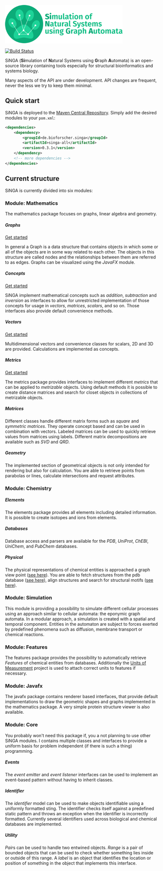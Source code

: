 <img src="singa_logo_text.png" height="125"/>

[![Build Status](https://travis-ci.org/cleberecht/singa.svg?branch=master)](https://travis-ci.org/cleberecht/singa)

SiNGA (**Si**mulation of **N**atural Systems using **G**raph **A**utomata) is an open-source library containing tools especially for structural bioinformatics and systems biology.

Many aspects of the API are under development. API changes are frequent, never the less we try to keep them minimal.

## Quick start
SiNGA is deployed to the [Maven Central Repository](https://mvnrepository.com/artifact/de.bioforscher.singa). Simply add the desired modules to your ```pom.xml```:

```xml
<dependencies>
    <dependency>
        <groupId>de.bioforscher.singa</groupId>
        <artifactId>singa-all</artifactId>
        <version>0.3.1</version>
    </dependency>
    <!-- more dependencies -->
</dependencies>
```

## Current structure
SiNGA is currently divided into six modules:

### Module: Mathematics

The mathematics package focuses on graphs, linear algebra and geometry.

##### Graphs
[Get started](https://github.com/cleberecht/singa/wiki/Graphs-(Mathematics))

In general a Graph is a data structure that contains objects in which some or all of the objects are in some way related to each other. The objects in this structure are called nodes and the relationships between them are referred to as edges. Graphs can be visualized using the *JavaFX* module.

##### Concepts
[Get started](https://github.com/cleberecht/singa/wiki/Concepts-(Mathematics))

SiNGA implement mathematical concepts such as *addition*, *subtraction* and *inversion* as interfaces to allow for unrestricted implementation of those concepts for usage in *vectors*, *matrices*, *scalars*, and so on. Those interfaces also provide default convenience methods.

##### Vectors
[Get started](https://github.com/cleberecht/singa/wiki/Vectors-(Mathematics))

Multidimensional vectors and convenience classes for scalars, 2D and 3D are provided. Calculations are implemented as concepts.

##### Metrics
[Get started](https://github.com/cleberecht/singa/wiki/Metrics-(Mathematics))

The metrics package provides interfaces to implement different *metrics* that can be applied to *metrizable* objects. Using default methods it is possible to create distance matrices and search for closet objects in collections of metrizable objects.

##### Matrices
Different classes handle different matrix forms such as *square* and *symmetric matrices*. They operate concept based and can be used in combination with vectors. Labeled matrices can be used to quickly retrieve values from matrices using labels. Different matrix decompositions are available such as *SVD* and *QRD*.

##### Geometry
The implemented section of geometrical objects is not only intended for rendering but also for calculation. You are able to retrieve points from parabolas or lines, calculate intersections and request attributes.

### Module: Chemistry

##### Elements
The elements package provides all elements including detailed information. It is possible to create isotopes and ions from elements.

##### Databases
Database access and parsers are available for the *PDB*, *UniProt*, *ChEBI*, *UniChem*, and *PubChem* databases.

##### Physical
The physical representations of chemical entities is approached a graph view point ([see here](https://github.com/cleberecht/singa/wiki/Structure-model-(Chemistry))). You are able to fetch structures from the pdb database ([see here](https://github.com/cleberecht/singa/wiki/Structure-parsing-(Chemistry))), align structures and search for structural motifs ([see here](https://github.com/cleberecht/singa/wiki/Structure-Alignments-(Chemistry))).

### Module: Simulation
This module is providing a possibility to simulate different cellular processes using an approach similar to cellular automata: the eponymic graph automata. In a modular approach, a simulation is created with a spatial and temporal component. Entities in the automaton are subject to forces exerted by predefined phenomena such as diffusion, membrane transport or chemical reactions. 

### Module: Features
The features package provides the possibility to automatically retrieve *Features* of chemical entities from databases. Additionally the [Units of Measurement](https://github.com/unitsofmeasurement) project is used to attach correct units to features if necessary.

### Module: Javafx
The javafx package contains renderer based interfaces, that provide default implementations to draw the geometric shapes and graphs implemented in the mathematics package. A very simple protein structure viewer is also available.

### Module: Core 
You probably won't need this package if, you a not planning to use other SiNGA modules. I contains multiple classes and interfaces to provide a uniform basis for problem independent (if there is such a thing) programming.

##### Events
The *event emitter* and *event listener* interfaces can be used to implement an event-based pattern without having to inherit classes.

##### Identifier
The *identifier* model can be used to make objects identifiable using a uniformly formatted sting. The identifier checks itself against a predefined static pattern and throws an exception when the identifier is incorrectly formatted. Currently several identifiers used across biological and chemical databases are implemented.

##### Utility
*Pair*s can be used to handle two entwined objects.
*Range* is a pair of bounded objects that can be used to check whether something lies inside or outside of this range.
A *label* is an object that identifies the location or position of something in the object that implements this interface.